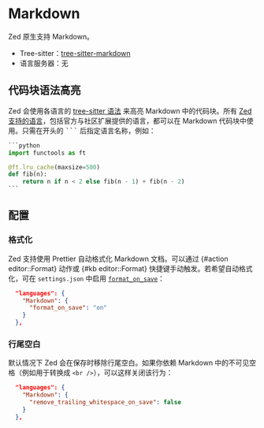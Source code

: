 # Markdown

Zed 原生支持 Markdown。

- Tree-sitter：[tree-sitter-markdown](https://github.com/tree-sitter-grammars/tree-sitter-markdown)
- 语言服务器：无

## 代码块语法高亮

Zed 会使用各语言的 [tree-sitter 语法](../extensions/languages.md#grammar) 来高亮 Markdown 中的代码块。所有 [Zed 支持的语言](../languages.md)，包括官方与社区扩展提供的语言，都可以在 Markdown 代码块中使用。只需在开头的 <kbd>```</kbd> 后指定语言名称，例如：

````python
```python
import functools as ft

@ft.lru_cache(maxsize=500)
def fib(n):
    return n if n < 2 else fib(n - 1) + fib(n - 2)
```
````

## 配置

### 格式化

Zed 支持使用 Prettier 自动格式化 Markdown 文档。可以通过 {#action editor::Format} 动作或 {#kb editor::Format} 快捷键手动触发。若希望自动格式化，可在 `settings.json` 中启用 [`format_on_save`](../configuring-zed.md#format-on-save)：

```json [settings]
  "languages": {
    "Markdown": {
      "format_on_save": "on"
    }
  },
```

### 行尾空白

默认情况下 Zed 会在保存时移除行尾空白。如果你依赖 Markdown 中的不可见空格（例如用于转换成 `<br />`），可以这样关闭该行为：

```json [settings]
  "languages": {
    "Markdown": {
      "remove_trailing_whitespace_on_save": false
    }
  },
```
